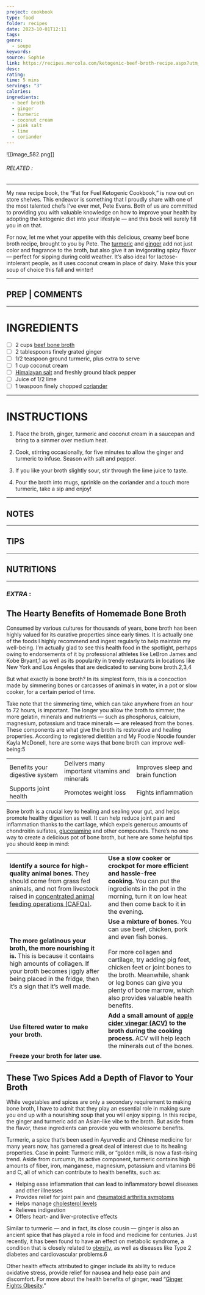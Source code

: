 ```yaml
---
project: cookbook
type: food
folder: recipes
date: 2023-10-01T12:11
tags: 
genre:
  - soupe
keywords: 
source: Sophie
link: https://recipes.mercola.com/ketogenic-beef-broth-recipe.aspx?utm_source=prnl&utm_medium=email&utm_content=art2&utm_campaign=20171231Z1_UCM&et_cid=DM176668&et_rid=168167812
desc: 
rating: 
time: 5 mins
servings: "3"
calories: 
ingredients:
  - beef broth
  - ginger
  - turmeric
  - coconut cream
  - pink salt
  - lime
  - coriander
---
```


![[image_582.png]]
###### *RELATED* : 
---
My new recipe book, the “Fat for Fuel Ketogenic Cookbook,” is now out on store shelves. This endeavor is something that I proudly share with one of the most talented chefs I’ve ever met, Pete Evans. Both of us are committed to providing you with valuable knowledge on how to improve your health by adopting the ketogenic diet into your lifestyle — and this book will surely fill you in on that.

For now, let me whet your appetite with this delicious, creamy beef bone broth recipe, brought to you by Pete. The [turmeric](https://articles.mercola.com/herbs-spices/turmeric.aspx) and [ginger](https://foodfacts.mercola.com/ginger.html) add not just color and fragrance to the broth, but also give it an invigorating spicy flavor — perfect for sipping during cold weather. It’s also ideal for lactose-intolerant people, as it uses coconut cream in place of dairy. Make this your soup of choice this fall and winter!

---
## PREP | COMMENTS



---
# INGREDIENTS

- [ ] 2 cups [beef bone broth](http://recipes.mercola.com/bone-broth-recipe.aspx)
- [ ] 2 tablespoons finely grated ginger
- [ ] 1/2 teaspoon ground turmeric, plus extra to serve
- [ ] 1 cup coconut cream
- [ ] [Himalayan salt](http://foodfacts.mercola.com/himalayan-salt.html) and freshly ground black pepper
- [ ] Juice of 1/2 lime
- [ ] 1 teaspoon finely chopped [coriander](https://articles.mercola.com/sites/articles/archive/2016/03/07/coriander-benefits.aspx)

---
# INSTRUCTIONS

1. Place the broth, ginger, turmeric and coconut cream in a saucepan and bring to a simmer over medium heat.
    
2. Cook, stirring occasionally, for five minutes to allow the ginger and turmeric to infuse. Season with salt and pepper.
    
3. If you like your broth slightly sour, stir through the lime juice to taste. 
    
4. Pour the broth into mugs, sprinkle on the coriander and a touch more turmeric, take a sip and enjoy!

---
## NOTES



---
## TIPS



---
## NUTRITIONS



---
### *EXTRA* :



## The Hearty Benefits of Homemade Bone Broth

Consumed by various cultures for thousands of years, bone broth has been highly valued for its curative properties since early times. It is actually one of the foods I highly recommend and ingest regularly to help maintain my well-being. I’m actually glad to see this health food in the spotlight, perhaps owing to endorsements of it by professional athletes like LeBron James and Kobe Bryant,1 as well as its popularity in trendy restaurants in locations like New York and Los Angeles that are dedicated to serving bone broth.2,3,4

But what exactly is bone broth? In its simplest form, this is a concoction made by simmering bones or carcasses of animals in water, in a pot or slow cooker, for a certain period of time.

Take note that the simmering time, which can take anywhere from an hour to 72 hours, is important. The longer you allow the broth to simmer, the more gelatin, minerals and nutrients — such as phosphorus, calcium, magnesium, potassium and trace minerals — are released from the bones. These components are what give the broth its restorative and healing properties. According to registered dietitian and My Foodie Noodie founder Kayla McDonell, here are some ways that bone broth can improve well-being:5

|   |   |   |
|---|---|---|
|Benefits your digestive system|Delivers many important vitamins and minerals|Improves sleep and brain function|
|Supports joint health|Promotes weight loss|Fights inflammation|

Bone broth is a crucial key to healing and sealing your gut, and helps promote healthy digestion as well. It can help reduce joint pain and inflammation thanks to the cartilage, which expels generous amounts of chondroitin sulfates, [glucosamine](https://articles.mercola.com/vitamins-supplements/glucosamine.aspx) and other compounds. There’s no one way to create a delicious pot of bone broth, but here are some helpful tips you should keep in mind:

|   |   |
|---|---|
|**Identify a source for high-quality animal bones.** They should come from grass fed animals, and not from livestock raised in [concentrated animal feeding operations (CAFOs)](https://www.mercola.com/infographics/truth-about-factory-farms.htm).|**Use a slow cooker or crockpot for more efficient and hassle-free cooking.** You can put the ingredients in the pot in the morning, turn it on low heat and then come back to it in the evening.|
|**The more gelatinous your broth, the more nourishing it is.** This is because it contains high amounts of collagen. If your broth becomes jiggly after being placed in the fridge, then it’s a sign that it’s well made.|**Use a mixture of bones**. You can use beef, chicken, pork and even fish bones.<br><br>For more collagen and cartilage, try adding pig feet, chicken feet or joint bones to the broth. Meanwhile, shank or leg bones can give you plenty of bone marrow, which also provides valuable health benefits.|
|**Use filtered water to make your broth.**|**Add a small amount of** [**apple cider vinegar (ACV)**](https://articles.mercola.com/apple-cider-vinegar-benefits-uses.aspx) **to the broth during the cooking process.** ACV will help leach the minerals out of the bones.|
|**Freeze your broth for later use.**||

## These Two Spices Add a Depth of Flavor to Your Broth

While vegetables and spices are only a secondary requirement to making bone broth, I have to admit that they play an essential role in making sure you end up with a nourishing soup that you will enjoy sipping. In this recipe, the ginger and turmeric add an Asian-like vibe to the broth. But aside from the flavor, these ingredients can provide you with wholesome benefits.

Turmeric, a spice that’s been used in Ayurvedic and Chinese medicine for many years now, has garnered a great deal of interest due to its healing properties. Case in point: Turmeric milk, or “golden milk, is now a fast-rising trend. Aside from curcumin, its active component, turmeric contains high amounts of fiber, iron, manganese, magnesium, potassium and vitamins B6 and C, all of which can contribute to health benefits, such as:

- Helping ease inflammation that can lead to inflammatory bowel diseases and other illnesses
- Provides relief for joint pain and [rheumatoid arthritis symptoms](https://articles.mercola.com/rheumatoid-arthritis/symptoms.aspx)
- Helps manage [cholesterol levels](https://articles.mercola.com/sites/articles/archive/2010/08/10/making-sense-of-your-cholesterol-numbers.aspx)
- Relieves indigestion
- Offers heart- and liver-protective effects

Similar to turmeric — and in fact, its close cousin — ginger is also an ancient spice that has played a role in food and medicine for centuries. Just recently, it has been found to have an effect on metabolic syndrome, a condition that is closely related to [obesity](https://articles.mercola.com/obesity.aspx), as well as diseases like Type 2 diabetes and cardiovascular problems.6

Other health effects attributed to ginger include its ability to reduce oxidative stress, provide relief for nausea and help ease pain and discomfort. For more about the health benefits of ginger, read “[Ginger Fights Obesity](https://articles.mercola.com/sites/articles/archive/2017/06/05/ginger-fights-obesity.aspx).”